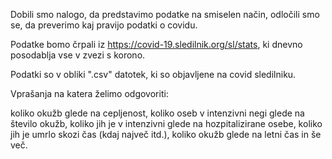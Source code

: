 Dobili smo nalogo, da predstavimo podatke na smiselen način, odločili smo se, da preverimo kaj pravijo podatki o covidu.

Podatke bomo črpali iz https://covid-19.sledilnik.org/sl/stats, ki dnevno posodablja vse v zvezi s korono.

Podatki so v obliki ".csv" datotek, ki so objavljene na covid sledilniku.

Vprašanja na katera želimo odgovoriti:

koliko okužb glede na cepljenost,
koliko oseb v intenzivni negi glede na število okužb,
koliko jih je v intenzivni glede na hozpitalizirane osebe,
koliko jih je umrlo skozi čas (kdaj največ itd.),
koliko okužb glede na letni čas in še več.